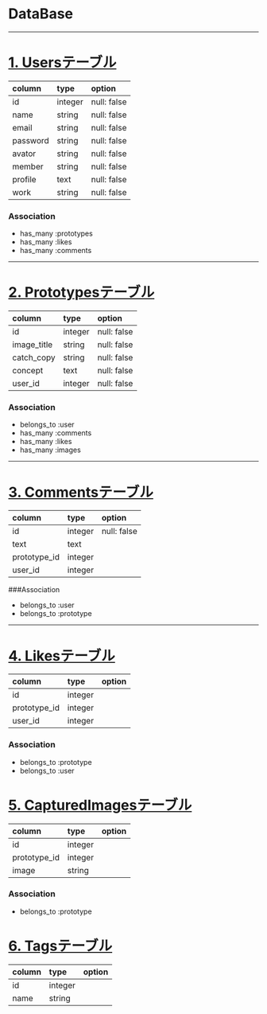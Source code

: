 # DataBase
***

# <u> 1. Usersテーブル </u>

| column   | type    | option         |
|:---------|:--------|:---------------|
| id       | integer | null: false    |
| name     | string  | null: false    |
| email    | string  | null: false    |
| password | string  | null: false    |
| avator   | string  | null: false    |
| member   | string  | null: false    |
| profile  | text    | null: false    |
| work     | string  | null: false    |

### Association
- has_many :prototypes
- has_many :likes
- has_many :comments

***

# <u> 2. Prototypesテーブル </u>

| column     | type       | option         |
|:-----------|:-----------|:---------------|
| id         | integer    | null: false    |
| image_title| string     | null: false    |
| catch_copy | string     | null: false    |
| concept    | text       | null: false    |
| user_id    | integer    | null: false    |


### Association
- belongs_to :user
- has_many :comments
- has_many :likes
- has_many :images

***

# <u> 3. Commentsテーブル </u>
| column       | type        | option         |
|:-------------|:------------|:---------------|
| id           | integer     | null: false    |
| text         | text        |                |
| prototype_id | integer     |                |
| user_id      | integer     |                |

###Association
- belongs_to :user
- belongs_to :prototype

***

# <u> 4. Likesテーブル </u>

| column       | type        | option         |
|:-------------|:------------|:---------------|
| id           | integer     |                |
| prototype_id | integer     |                |
| user_id      | integer     |                |

### Association
- belongs_to :prototype
- belongs_to :user

# <u> 5. CapturedImagesテーブル </u>

| column       | type        | option         |
|:-------------|:------------|:---------------|
| id           | integer     |                |
| prototype_id | integer     |                |
| image        | string      |                |

### Association
- belongs_to :prototype

# <u> 6. Tagsテーブル </u>

| column       | type        | option         |
|:-------------|:------------|:---------------|
| id           | integer     |                |
| name         | string      |                |

